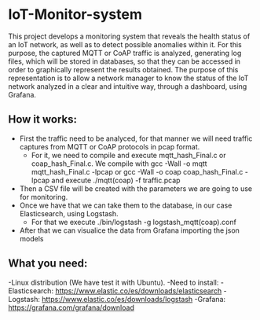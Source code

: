 # IoT-Monitor-system

This project develops a monitoring system that reveals the health status of an IoT network, as well as to detect possible
anomalies within it. For this purpose, the captured MQTT or CoAP traffic is analyzed, generating log files, which will be stored in databases, so that they can be accessed in
order to graphically represent the results obtained. The purpose of this representation is
to allow a network manager to know the status of the IoT network analyzed in a clear and intuitive way, through a dashboard, using Grafana.

## How it works:
- First the traffic need to be analyced, for that manner we will need traffic captures from MQTT or CoAP protocols in pcap format.
  - For it, we need to compile and execute mqtt_hash_Final.c or coap_hash_Final.c. We compile with gcc -Wall -o mqtt mqtt_hash_Final.c -lpcap  or   gcc -Wall -o coap coap_hash_Final.c - lpcap  and execute ./mqtt(coap) -f traffic.pcap
- Then a CSV file will be created with the parameters we are going to use for monitoring.
- Once we have that we can take them to the database, in our case Elasticsearch, using Logstash.
  - For that we execute ./bin/logstash -g logstash_mqtt(coap).conf
- After that we can visualice the data from Grafana importing the json models


## What you need:
-Linux distribution (We have test it with Ubuntu).
-Need to install:
  -Elasticsearch: https://www.elastic.co/es/downloads/elasticsearch
  -Logstash: https://www.elastic.co/es/downloads/logstash
  -Grafana: https://grafana.com/grafana/download

